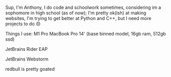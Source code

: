 Sup, I'm Anthony, I do code and schoolwork sometimes, considering im a sophomore in high school (as of now);
I'm pretty ok(ish) at making websites, I'm trying to get better at Python and C++, but I need more projects to do 😞

Things I use:
M1 Pro MacBook Pro 14' (base binned model, 16gb ram, 512gb ssd)

JetBrains Rider EAP

JetBrains Webstorm

redbull is pretty goated

